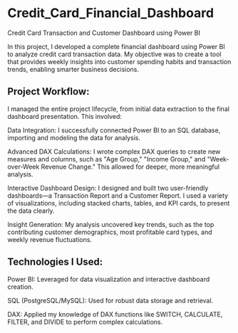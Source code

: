 # Credit_Card_Financial_Dashboard
Credit Card Transaction and Customer Dashboard using Power BI

In this project, I developed a complete financial dashboard using Power BI to analyze credit card transaction data. My objective was to create a tool that provides weekly insights into customer spending habits and transaction trends, enabling smarter business decisions.

## Project Workflow: 

I managed the entire project lifecycle, from initial data extraction to the final dashboard presentation. This involved:

Data Integration: I successfully connected Power BI to an SQL database, importing and modeling the data for analysis.

Advanced DAX Calculations: I wrote complex DAX queries to create new measures and columns, such as "Age Group," "Income Group," and "Week-over-Week Revenue Change." This allowed for deeper, more meaningful analysis.

Interactive Dashboard Design: I designed and built two user-friendly dashboards—a Transaction Report and a Customer Report. I used a variety of visualizations, including stacked charts, tables, and KPI cards, to present the data clearly.

Insight Generation: My analysis uncovered key trends, such as the top contributing customer demographics, most profitable card types, and weekly revenue fluctuations.

## Technologies I Used:

Power BI: Leveraged for data visualization and interactive dashboard creation.

SQL (PostgreSQL/MySQL): Used for robust data storage and retrieval.

DAX: Applied my knowledge of DAX functions like SWITCH, CALCULATE, FILTER, and DIVIDE to perform complex calculations.

